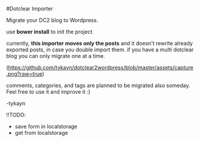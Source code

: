 #Dotclear Importer

Migrate your DC2 blog to Wordpress.

use __bower install__ to init the project

currently, __this importer moves only the posts__ and it doesn't rewrite already exported posts, in case you double import them.
if you have a multi dotclear blog you can only migrate one at a time.

(https://github.com/tykayn/dotclear2wordpress/blob/master/assets/capture.png?raw=true)

comments, categories, and tags are planned to be migrated also someday.
Feel free to use it and improve it :)

-tykayn


!!TODO:
* save form in localstorage
* get from localstorage
